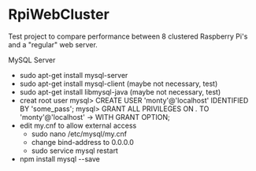 # RpiWebCluster

Test project to compare performance between 8 clustered Raspberry Pi's and a "regular" web server.

MySQL Server
- sudo apt-get install mysql-server
- sudo apt-get install mysql-client (maybe not necessary, test)
- sudo apt-get install libmysql-java (maybe not necessary, test)
- creat root user
   mysql> CREATE USER 'monty'@'localhost' IDENTIFIED BY 'some_pass';
   mysql> GRANT ALL PRIVILEGES ON *.* TO 'monty'@'localhost'
       ->     WITH GRANT OPTION;
- edit my.cnf to allow external access
   - sudo nano /etc/mysql/my.cnf
   - change bind-address to 0.0.0.0
   - sudo service mysql restart
- npm install mysql --save